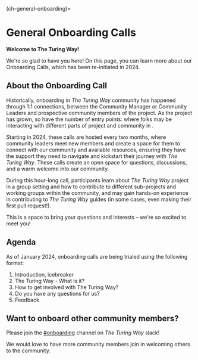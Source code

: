 (ch-general-onboarding)=
# General Onboarding Calls

**Welcome to The Turing Way!**

We're so glad to have you here! On this page, you can learn more about our Onboarding Calls, which has been re-initiated in 2024.

## About the Onboarding Call

Historically, onboarding in _The Turing Way_ community has happened through 1:1 connections, between the Community Manager or Community Leaders and prospective community members of the project. As the project has grown, so have the number of entry points: where folks may be interacting with different parts of project and community in .

Starting in 2024, these calls are hosted every two months, where community leaders meet new members and create a space for them to connect with our community and available resources, ensuring they have the support they need to navigate and kickstart their journey with _The Turing Way_. These calls create an open space for questions, discussions, and a warm welcome into our community.

During this hour-long call, participants learn about _The Turing Way_ project in a group setting and how to contribute to different sub-projects and working groups within the community, and may gain hands-on experience in contributing to _The Turing Way_ guides (in some cases, even making their first pull request!). 

This is a space to bring your questions and interests – we're so excited to meet you!  

## Agenda

As of January 2024, onboarding calls are being trialed using the following format:

1. Introduction, icebreaker
2. The Turing Way - What is it?
3. How to get involved with The Turing Way? 
4. Do you have any questions for us? 
5. Feedback 

## Want to onboard other community members? 

Please join the [#onboarding](https://theturingway.slack.com/archives/C06EVT7GKK3) channel on _The Turing Way_ slack! 

We would love to have more community members join in welcoming others to the community.